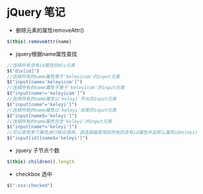 # jQuery 笔记

- 删除元素的属性removeAttr()
```js
$(this).removeAttr(name)
```

- jquery根据name属性查找
```js
//选择所有含有id属性的div元素 
$("div[id]") 
//选择所有的name属性等于'keleyicom'的input元素 
$("input[name='keleyicom']") 
//选择所有的name属性不等于'keleyicom'的input元素 
$("input[name!='keleyicom']") 
//选择所有的name属性以'keleyi'开头的input元素 
$("input[name^='keleyi']") 
//选择所有的name属性以'keleyi'结尾的input元素 
$("input[name$='keleyi']") 
//选择所有的name属性包含'keleyi'的input元素 
$("input[name*='keleyi']") 
//可以使用多个属性进行联合选择，该选择器是得到所有的含有id属性并且那么属性以keleyi结尾的元素 
$("input[id][name$='keleyi']") 
```

- jquery 子节点个数
```js
$(this).children().length
```
- checkbox 选中
```js
$(".xxx:checked")
```
